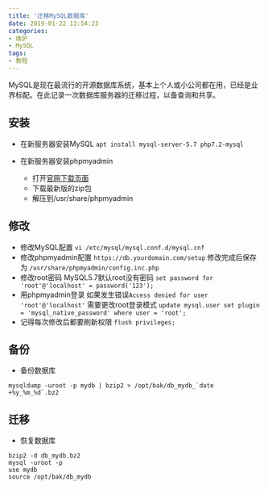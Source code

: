 ```yaml
---
title: '迁移MySQL数据库'
date: 2019-01-22 13:54:23
categories:
- 维护
- MySQL
tags:
- 教程
---
```

MySQL是现在最流行的开源数据库系统，基本上个人或小公司都在用，已经是业界标配。在此记录一次数据库服务器的迁移过程，以备查询和共享。

<!--more-->

## 安装
- 在新服务器安装MySQL
`apt install mysql-server-5.7 php7.2-mysql`

- 在新服务器安装phpmyadmin
  - 打开[官网下载页面](https://www.phpmyadmin.net/downloads/)
  - 下载最新版的zip包
  - 解压到/usr/share/phpmyadmin

## 修改
- 修改MySQL配置
`vi /etc/mysql/mysql.conf.d/mysql.cnf`
- 修改phpmyadmin配置
`https://db.yourdomain.com/setup`
修改完成后保存为
`/usr/share/phpmyadmin/config.inc.php`
- 修改root密码
MySQL5.7默认root没有密码
`set password for 'root'@'localhost' = password('123');`
- 用phpmyadmin登录
如果发生错误`Access denied for user 'root'@'localhost'`
需要更改root登录模式
`update mysql.user set plugin = 'mysql_native_password' where user = 'root';`
- 记得每次修改后都要刷新权限
`flush privileges;`

## 备份
- 备份数据库
```
mysqldump -uroot -p mydb | bzip2 > /opt/bak/db_mydb_`date +%y_%m_%d`.bz2
```

## 迁移
- 恢复数据库
```
bzip2 -d db_mydb.bz2
mysql -uroot -p
use mydb
source /opt/bak/db_mydb
```